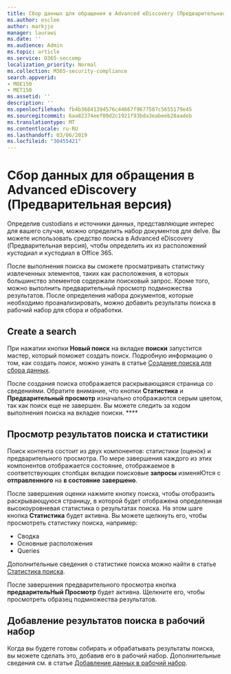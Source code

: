 ```yaml
---
title: Сбор данных для обращения в Advanced eDiscovery (Предварительная версия)
ms.author: esclee
author: markjjo
manager: laurawi
ms.date: ''
ms.audience: Admin
ms.topic: article
ms.service: O365-seccomp
localization_priority: Normal
ms.collection: M365-security-compliance
search.appverid:
- MOE150
- MET150
ms.assetid: ''
description: ''
ms.openlocfilehash: fb4b36841394576c44667f9677507c5655179e45
ms.sourcegitcommit: 6aa82374eef09d2c1921f93bda3eabeeb28aadeb
ms.translationtype: MT
ms.contentlocale: ru-RU
ms.lasthandoff: 03/06/2019
ms.locfileid: "30455421"
---
```

# <a name="collect-data-for-a-case-in-advanced-ediscovery-preview"></a>Сбор данных для обращения в Advanced eDiscovery (Предварительная версия)

Определив custodians и источники данных, представляющие интерес для вашего случая, можно определить набор документов для delve. Вы можете использовать средство поиска в Advanced eDiscovery (Предварительная версия), чтобы определить их из расположений кустодиал и кустодиал в Office 365.

После выполнения поиска вы сможете просматривать статистику извлеченных элементов, таких как расположения, в которых большинство элементов содержали поисковый запрос. Кроме того, можно выполнить предварительный просмотр подмножества результатов. После определения набора документов, которые необходимо проанализировать, можно добавить результаты поиска в рабочий набор для сбора и обработки.

## <a name="create-a-search"></a>Create a search

При нажатии кнопки **Новый поиск** на вкладке **поиски** запустится мастер, который поможет создать поиск. Подробную информацию о том, как создать поиск, можно узнать в статье [Создание поиска для сбора данных](create-search-to-collect-data.md).

После создания поиска отображается раскрывающаяся страница со сведениями. Обратите внимание, что кнопки **Статистика** и **Предварительный просмотр** изначально отображаются серым цветом, так как поиск еще не завершен. Вы можете следить за ходом выполнения поиска на вкладке поиски. ****

## <a name="view-search-results-and-statistics"></a>Просмотр результатов поиска и статистики
Поиск контента состоит из двух компонентов: статистики (оценок) и предварительного просмотра. По мере завершения каждого из этих компонентов отображается состояние, отображаемое в соответствующих столбцах вкладки поисковые **запросы** изменяЮтся с **отправленного** на **в состояние** **завершено**.

После завершения оценки нажмите кнопку поиска, чтобы отобразить раскрывающуюся страницу, в которой будет отображена определенная высокоуровневая статистика о результатах поиска. На этом шаге кнопка **Статистика** будет активна. Вы можете щелкнуть его, чтобы просмотреть статистику поиска, например:

- Сводка
- Основные расположения
- Queries

Дополнительные сведения о статистике поиска можно найти в статье [Статистика поиска](search-statistics.md).

После завершения предварительного просмотра кнопка **предварительНый Просмотр** будет активна. Щелкните его, чтобы просмотреть образец подмножества результатов.

## <a name="adding-search-results-to-a-working-set"></a>Добавление результатов поиска в рабочий набор

Когда вы будете готовы собирать и обрабатывать результаты поиска, вы можете сделать это, добавив его в рабочий набор. Дополнительные сведения см. в статье [Добавление данных в рабочий набор](add-data-to-working-set.md). 